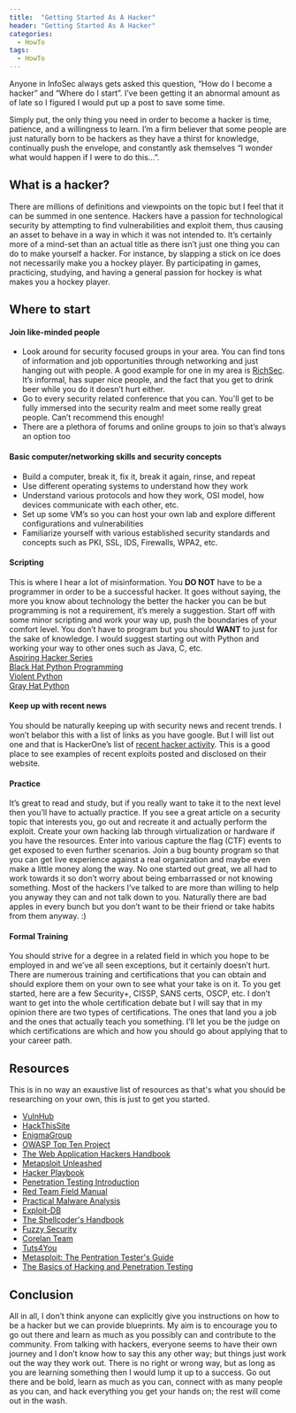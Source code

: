 ```yaml
---
title:  "Getting Started As A Hacker"
header: "Getting Started As A Hacker"
categories: 
  - HowTo
tags:
  - HowTo
---
```


Anyone in InfoSec always gets asked this question, “How do I become a hacker” and “Where do I start”. I’ve been getting it an abnormal amount as of late so I figured I would put up a post to save some time.  

Simply put, the only thing you need in order to become a hacker is time, patience, and a willingness to learn. I’m a firm believer that some people are just naturally born to be hackers as they have a thirst for knowledge, continually push the envelope, and constantly ask themselves “I wonder what would happen if I were to do this…”.  

## What is a hacker?  

There are millions of definitions and viewpoints on the topic but I feel that it can be summed in one sentence. Hackers have a passion for technological security by attempting to find vulnerabilities and exploit them, thus causing an asset to behave in a way in which it was not intended to. It’s certainly more of a mind-set than an actual title as there isn’t just one thing you can do to make yourself a hacker. For instance, by slapping a stick on ice does not necessarily make you a hockey player. By participating in games, practicing, studying, and having a general passion for hockey is what makes you a hockey player.  

## Where to start  

#### Join like-minded people  
- Look around for security focused groups in your area. You can find tons of information and job opportunities through networking and just hanging out with people. A good example for one in my area is [RichSec](http://richsec.com/). It’s informal, has super nice people, and the fact that you get to drink beer while you do it doesn’t hurt either.  
- Go to every security related conference that you can. You'll get to be fully immersed into the security realm and meet some really great people. Can’t recommend this enough!  
- There are a plethora of forums and online groups to join so that’s always an option too  

#### Basic computer/networking skills and security concepts  
- Build a computer, break it, fix it, break it again, rinse, and repeat
- Use different operating systems to understand how they work
- Understand various protocols and how they work, OSI model, how devices communicate with each other, etc.
- Set up some VM’s so you can host your own lab and explore different configurations and vulnerabilities
- Familiarize yourself with various established security standards and concepts such as PKI, SSL, IDS, Firewalls, WPA2, etc.

#### Scripting  
This is where I hear a lot of misinformation. You **DO NOT** have to be a programmer in order to be a successful hacker. It goes without saying, the more you know about technology the better the hacker you can be but programming is not a requirement, it’s merely a suggestion. Start off with some minor scripting and work your way up, push the boundaries of your comfort level. You don’t have to program but you should **WANT** to just for the sake of knowledge. I would suggest starting out with Python and working your way to other ones such as Java, C, etc.  
[Aspiring Hacker Series](https://null-byte.wonderhowto.com/how-to/hack-like-pro-scripting-for-aspiring-hacker-part-1-bash-basics-0149422/)  
[Black Hat Python Programming](https://www.amazon.com/Black-Hat-Python-Programming-Pentesters/dp/1593275900/ref=pd_sim_14_5?_encoding=UTF8&psc=1&refRID=F9XJJRY1J27XE32573W2)  
[Violent Python](https://www.amazon.com/Violent-Python-Cookbook-Penetration-Engineers/dp/1597499579/ref=pd_sim_14_1?_encoding=UTF8&psc=1&refRID=1JPPQD4THVRKC2C4T4Y7)  
[Gray Hat Python](https://www.amazon.com/Gray-Hat-Python-Programming-Engineers/dp/1593271921/ref=pd_sim_14_3?_encoding=UTF8&psc=1&refRID=5BWZKFRK3QPKR950MC5X)  

#### Keep up with recent news  
You should be naturally keeping up with security news and recent trends. I won’t belabor this with a list of links as you have google. But I will list out one and that is HackerOne’s list of [recent hacker activity](https://hackerone.com/hacktivity?sort_type=popular&filter=type%3Aall&page=1&range=forever). This is a good place to see examples of recent exploits posted and disclosed on their website.

#### Practice  
It’s great to read and study, but if you really want to take it to the next level then you’ll have to actually practice. If you see a great article on a security topic that interests you, go out and recreate it and actually perform the exploit. Create your own hacking lab through virtualization or hardware if you have the resources. Enter into various capture the flag (CTF) events to get exposed to even further scenarios. Join a bug bounty program so that you can get live experience against a real organization and maybe even make a little money along the way. No one started out great, we all had to work towards it so don’t worry about being embarrassed or not knowing something. Most of the hackers I’ve talked to are more than willing to help you anyway they can and not talk down to you. Naturally there are bad apples in every bunch but you don’t want to be their friend or take habits from them anyway. :)

#### Formal Training  
You should strive for a degree in a related field in which you hope to be employed in and we’ve all seen exceptions, but it certainly doesn’t hurt. There are numerous training and certifications that you can obtain and should explore them on your own to see what your take is on it. To you get started, here are a few Security+, CISSP, SANS certs, OSCP, etc. I don’t want to get into the whole certification debate but I will say that in my opinion there are two types of certifications. The ones that land you a job and the ones that actually teach you something. I’ll let you be the judge on which certifications are which and how you should go about applying that to your career path.

## Resources  
This is in no way an exaustive list of resources as that's what you should be researching on your own, this is just to get you started.  
- [VulnHub](http://vulnhub.com/)  
- [HackThisSite](https://www.hackthissite.org/)  
- [EnigmaGroup](http://www.enigmagroup.org/)  
- [OWASP Top Ten Project](https://www.owasp.org/index.php/Category:OWASP_Top_Ten_Project)  
- [The Web Application Hackers Handbook](http://www.amazon.com/The-Web-Application-Hackers-Handbook/dp/1118026470)  
- [Metapsloit Unleashed](http://www.offensive-security.com/metasploit-unleashed/Main_Page)  
- [Hacker Playbook](https://www.amazon.com/Hacker-Playbook-Practical-Penetration-Testing/dp/1512214566/ref=pd_sim_14_4/135-3360968-0807802?_encoding=UTF8&psc=1&refRID=E4GCJ1NH5RJYNHX1YTJ7)  
- [Penetration Testing Introduction](https://www.amazon.com/Penetration-Testing-Hands-Introduction-Hacking/dp/1593275641/ref=pd_sim_14_9?_encoding=UTF8&psc=1&refRID=F9XJJRY1J27XE32573W2)  
- [Red Team Field Manual](https://www.amazon.com/Rtfm-Red-Team-Field-Manual/dp/1494295504/ref=pd_bxgy_14_img_2?_encoding=UTF8&psc=1&refRID=60JNZHYZP99VWQTQYK71)  
- [Practical Malware Analysis](https://www.amazon.com/Practical-Malware-Analysis-Hands--Dissecting/dp/1593272901/ref=sr_1_1?s=books&ie=UTF8&qid=1403515878&sr=1-1&keywords=practical+malware+analysis)  
- [Exploit-DB](https://www.exploit-db.com/)  
- [The Shellcoder's Handbook](https://www.amazon.com/The-Shellcoders-Handbook-Discovering-Exploiting/dp/047008023X)  
- [Fuzzy Security](http://fuzzysecurity.com/tutorials.html)  
- [Corelan Team](https://www.corelan.be/)  
- [Tuts4You](https://tuts4you.com/download.php?list.17)  
- [Metasploit: The Pentration Tester's Guide](https://www.amazon.com/Metasploit-The-Penetration-Testers-Guide/dp/159327288X)  
- [The Basics of Hacking and Penetration Testing](https://www.amazon.com/The-Basics-Hacking-Penetration-Testing/dp/1597496553)  

## Conclusion  

All in all, I don’t think anyone can explicitly give you instructions on how to be a hacker but we can provide blueprints. My aim is to encourage you to go out there and learn as much as you possibly can and contribute to the community. From talking with hackers, everyone seems to have their own journey and I don’t know how to say this any other way; but things just work out the way they work out. There is no right or wrong way, but as long as you are learning something then I would lump it up to a success. Go out there and be bold, learn as much as you can, connect with as many people as you can, and hack everything you get your hands on; the rest will come out in the wash.

